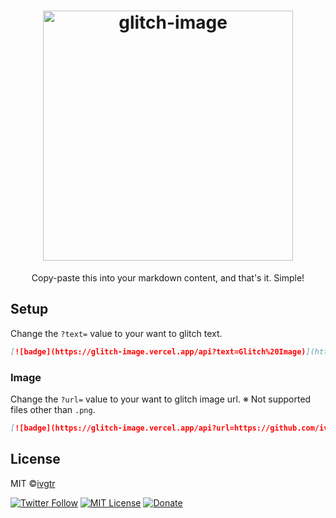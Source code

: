 <div align="center">
  <h1>
    <img width="400" alt="glitch-image" src="https://glitch-image.vercel.app/api">

  </h1>
  <p align="center">Copy-paste this into your markdown content, and that's it. Simple!</p>
</div>

## Setup

Change the `?text=` value to your want to glitch text.

```md
[![badge](https://glitch-image.vercel.app/api?text=Glitch%20Image)](https://glitch-image.vercel.app/api?text=Glitch%20Image)
```

### Image

Change the `?url=` value to your want to glitch image url.
※ Not supported files other than `.png`.

```md
[![badge](https://glitch-image.vercel.app/api?url=https://github.com/ivgtr.png)](https://glitch-image.vercel.app/api?url=https://github.com/ivgtr.png)
```

## License

MIT ©[ivgtr](https://github.com/ivgtr)

[![Twitter Follow](https://img.shields.io/twitter/follow/ivgtr?style=social)](https://twitter.com/ivgtr) [![MIT License](http://img.shields.io/badge/license-MIT-blue.svg?style=flat)](LICENSE) [![Donate](https://img.shields.io/badge/%EF%BC%84-support-green.svg?style=flat-square)](https://www.buymeacoffee.com/ivgtr)
